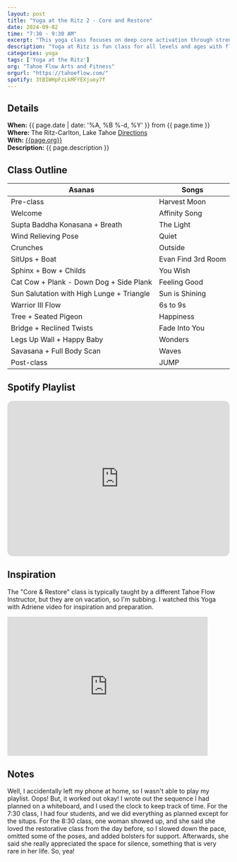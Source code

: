 ```yaml
---
layout: post
title: "Yoga at the Ritz 2 - Core and Restore"
date: 2024-09-02
time: "7:30 - 9:30 AM" 
excerpt: "This yoga class focuses on deep core activation through strength and conditioning as well as rest and restoration. It is designed to foster a balanced and happy equilibrium to start your holiday."
description: "Yoga at Ritz is fun class for all levels and ages with flowing poses and breath-work to build stability, flexibility, and mindfulness. These classes will follow an arc of opening awareness, warm-up stretch, tanding poses, balancing poses, inversions, grounding poses, and relaxation. The 7:30 am class is a slow gentle practice while the 8:30 class is higher intensity vinyasa-style class." 
categories: yoga
tags: ['Yoga at the Ritz']
org: "Tahoe Flow Arts and Fitness"
orgurl: "https://tahoeflow.com/"
spotify: 3tBIWHpFzLkMFYEXjuey7f
---
```


## Details

**When:** {{ page.date | date: '%A, %B %-d, %Y' }} from {{ page.time }}   
**Where:** The Ritz-Carlton, Lake Tahoe [Directions](https://www.google.com/maps?rlz=1C5CHFA_enUS818US818&gs_lcrp=EgZjaHJvbWUyBggAEEUYOTIGCAEQRRhAMgYIAhBFGEAyBggDEEUYPTIGCAQQRRg90gEHMTc1ajBqNKgCALACAQ&um=1&ie=UTF-8&fb=1&gl=us&sa=X&geocode=KeeGOX1HYpmAMaC03BLJLCKB&daddr=13031+Ritz+Carlton+Highlands+Ct,+Truckee,+CA+96161)    
**With:** [{{page.org}}]({{page.orgurl}})   
**Description:** {{ page.description }}  

## Class Outline    

Asanas | Songs
---- | ---- |  
Pre-class | Harvest Moon
Welcome | Affinity Song
Supta Baddha Konasana + Breath | The Light
Wind Relieving Pose | Quiet
Crunches | Outside
SitUps + Boat | Evan Find 3rd Room
Sphinx + Bow + Childs | You Wish
Cat Cow + Plank - Down Dog + Side Plank | Feeling Good
Sun Salutation with High Lunge + Triangle | Sun is Shining
Warrior III Flow | 6s to 9s
Tree + Seated Pigeon | Happiness
Bridge + Reclined  Twists | Fade Into You
Legs Up Wall + Happy Baby | Wonders
Savasana + Full Body Scan | Waves
Post-class | JUMP


## Spotify Playlist

<iframe style="border-radius:12px" src="https://open.spotify.com/embed/playlist/{{ page.spotify }}?utm_source=generator" width="100%" height="352" frameBorder="0" allowfullscreen="" allow="autoplay; clipboard-write; encrypted-media; fullscreen; picture-in-picture" loading="lazy"></iframe>  

## Inspiration

The "Core & Restore" class is typically taught by a different Tahoe Flow Instructor, but they are on vacation, so I'm subbing. I watched this Yoga with Adriene video for inspiration and preparation.

<iframe width="90%" height="315" src="https://www.youtube.com/embed/_Mx24iENIEY?si=GoiFTqZHq81I5eGo" title="YouTube video player" frameborder="0" allow="accelerometer; autoplay; clipboard-write; encrypted-media; gyroscope; picture-in-picture; web-share" referrerpolicy="strict-origin-when-cross-origin" allowfullscreen></iframe>

## Notes

Well, I accidentally left my phone at home, so I wasn't able to play my playlist. Oops! But, it worked out okay! I wrote out the sequence I had planned on a whiteboard, and I used the clock to keep track of time. For the 7:30 class, I had four students, and we did everything as planned except for the situps. For the 8:30 class, one woman showed up, and she said she loved the restorative class from the day before, so I slowed down the pace, omitted some of the poses, and added bolsters for support. Afterwards, she said she really appreciated the space for silence, something that is very rare in her life. So, yea!
